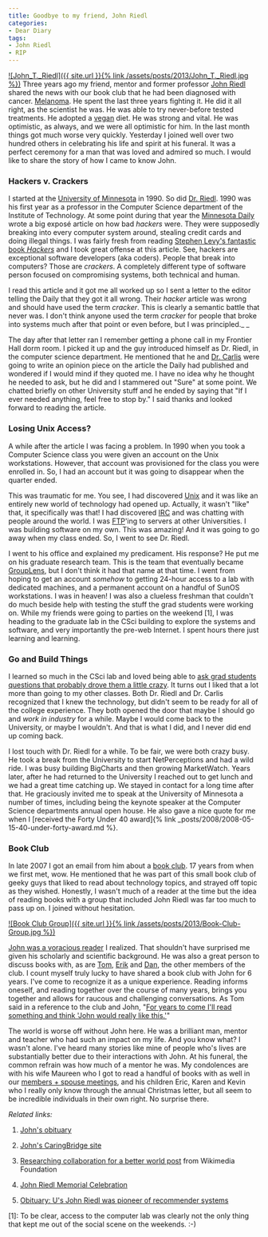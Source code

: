 ```yaml
---
title: Goodbye to my friend, John Riedl
categories:
- Dear Diary
tags:
- John Riedl
- RIP
---
```


[![John_T._Riedl]({{ site.url }}{% link /assets/posts/2013/John_T._Riedl.jpg %})](http://thingelstad.com/s/goodbye-to-my-friend-john-riedl/john_t-_riedl/img)
Three years ago my friend, mentor and former professor [John Riedl](https://en.wikipedia.org/wiki/John_T._Riedl) shared the news with our book club that he had been diagnosed with cancer. [Melanoma](https://en.wikipedia.org/wiki/Melanoma). He spent the last three years fighting it. He did it all right, as the scientist he was. He was able to try never-before tested treatments. He adopted a [vegan](https://en.wikipedia.org/wiki/Vegan_nutrition) diet. He was strong and vital. He was optimistic, as always, and we were all optimistic for him. In the last month things got much worse very quickly. Yesterday I joined well over two hundred others in celebrating his life and spirit at his funeral. It was a perfect ceremony for a man that was loved and admired so much. I would like to share the story of how I came to know John.

<!-- more -->

### Hackers v. Crackers

I started at the [University of Minnesota](http://www.umn.edu/) in 1990. So did [Dr. Riedl](http://www-users.cs.umn.edu/~riedl/). 1990 was his first year as a professor in the Computer Science department of the Institute of Technology. At some point during that year the [Minnesota Daily](http://www.mndaily.com) wrote a big exposé article on how bad _hackers_ were. They were supposedly breaking into every computer system around, stealing credit cards and doing illegal things. I was fairly fresh from reading [Stephen Levy's fantastic book _Hackers_](http://www.stevenlevy.com/index.php/books/hackers) and I took great offense at this article. See, hackers are exceptional software developers (aka coders). People that break into computers? Those are _crackers_. A completely different type of software person focused on compromising systems, both technical and human.

I read this article and it got me all worked up so I sent a letter to the editor telling the Daily that they got it all wrong. Their _hacker_ article was wrong and should have used the term _cracker_. This is clearly a semantic battle that never was. I don't think anyone used the term _cracker_ for people that broke into systems much after that point or even before, but I was principled._
_

The day after that letter ran I remember getting a phone call in my Frontier Hall dorm room. I picked it up and the guy introduced himself as Dr. Riedl, in the computer science department. He mentioned that he and [Dr. Carlis](http://www-users.cs.umn.edu/~carlis/) were going to write an opinion piece on the article the Daily had published and wondered if I would mind if they quoted me. I have no idea why he thought he needed to ask, but he did and I stammered out "Sure" at some point. We chatted briefly on other University stuff and he ended by saying that "If I ever needed anything, feel free to stop by." I said thanks and looked forward to reading the article.

### Losing Unix Access?

A while after the article I was facing a problem. In 1990 when you took a Computer Science class you were given an account on the Unix workstations. However, that account was provisioned for the class you were enrolled in. So, I had an account but it was going to disappear when the quarter ended.

This was traumatic for me. You see, I had discovered [Unix](http://en.wikipedia.org/wiki/Unix) and it was like an entirely new world of technology had opened up. Actually, it wasn't "like" that, it specifically was that! I had discovered [IRC](http://en.wikipedia.org/wiki/IRC) and was chatting with people around the world. I was [FTP](http://en.wikipedia.org/wiki/FTP)'ing to servers at other Universities. I was building software on my own. This was amazing! And it was going to go away when my class ended. So, I went to see Dr. Riedl.

I went to his office and explained my predicament. His response? He put me on his graduate research team. This is the team that eventually became [GroupLens](http://www.grouplens.org), but I don't think it had that name at that time. I went from hoping to get an account _somehow_ to getting 24-hour access to a lab with dedicated machines, and a permanent account on a handful of SunOS workstations. I was in heaven! I was also a clueless freshman that couldn't do much beside help with testing the stuff the grad students were working on. While my friends were going to parties on the weekend [1], I was heading to the graduate lab in the CSci building to explore the systems and software, and very importantly the pre-web Internet. I spent hours there just learning and learning.

### Go and Build Things

I learned so much in the CSci lab and loved being able to [ask grad students questions that probably drove them a little crazy](https://en.wikipedia.org/wiki/Man_page). It turns out I liked that a lot more than going to my other classes. Both Dr. Riedl and Dr. Carlis recognized that I knew the technology, but didn't seem to be ready for all of the college experience. They both opened the door that maybe I should go and _work in industry_ for a while. Maybe I would come back to the University, or maybe I wouldn't. And that is what I did, and I never did end up coming back.

I lost touch with Dr. Riedl for a while. To be fair, we were both crazy busy. He took a break from the University to start NetPerceptions and had a wild ride. I was busy building BigCharts and then growing MarketWatch. Years later, after he had returned to the University I reached out to get lunch and we had a great time catching up. We stayed in contact for a long time after that. He graciously invited me to speak at the University of Minnesota a number of times, including being the keynote speaker at the Computer Science departments annual open house. He also gave a nice quote for me when I [received the Forty Under 40 award]{% link _posts/2008/2008-05-15-40-under-forty-award.md %}.

### Book Club

In late 2007 I got an email from him about a [book club](http://rwbookclub.com/wiki/Welcome). 17 years from when we first met, wow. He mentioned that he was part of this small book club of geeky guys that liked to read about technology topics, and strayed off topic as they wished. Honestly, I wasn't much of a reader at the time but the idea of reading books with a group that included John Riedl was far too much to pass up on. I joined without hesitation.

[![Book Club Group]({{ site.url }}{% link /assets/posts/2013/Book-Club-Group.jpg %})](http://thingelstad.com/s/goodbye-to-my-friend-john-riedl/book-club-group/img)

[John was a voracious reader](http://rwbookclub.com/wiki/User:Riedl) I realized. That shouldn't have surprised me given his scholarly and scientific background. He was also a great person to discuss books with, as are [Tom](http://rwbookclub.com/wiki/User:Snowfall), [Erik](http://rwbookclub.com/wiki/User:Erik) and [Dan](http://rwbookclub.com/wiki/User:Dfrankow), the other members of the club. I count myself truly lucky to have shared a book club with John for 6 years. I've come to recognize it as a unique experience. Reading informs oneself, and reading together over the course of many years, brings you together and allows for raucous and challenging conversations. As Tom said in a reference to the club and John, "[For years to come I'll read something and think 'John would really like this.'](https://www.facebook.com/thomasderickson/posts/10151469935936831)"

The world is worse off without John here. He was a brilliant man, mentor and teacher who had such an impact on my life. And you know what? I wasn't alone. I've heard many stories like mine of people who's lives are substantially better due to their interactions with John. At his funeral, the common refrain was how much of a mentor he was. My condolences are with his wife Maureen who I got to read a handful of books with as well in our [members + spouse meetings](http://rwbookclub.com/wiki/RW_Book_Club:Special_Meeting), and his children Eric, Karen and Kevin who I really only know through the annual Christmas letter, but all seem to be incredible individuals in their own right. No surprise there.

_Related links:_



  1. [John's obituary](http://www.legacy.com/obituaries/twincities/obituary.aspx?pid=165905795)


  2. [John's CaringBridge site](http://www.caringbridge.org/visit/windsurferjohn/journal)


  3. [Researching collaboration for a better world post](http://blog.wikimedia.org/2013/07/18/researching-collaboration-better-world-john-riedl-1962-2013/) from Wikimedia Foundation


  4. [John Riedl Memorial Celebration](http://www.cs.umn.edu/RiedlMemorial)


  5. [Obituary: U's John Riedl was pioneer of recommender systems](http://www.startribune.com/local/217247711.html)

[1]: To be clear, access to the computer lab was clearly not the only thing that kept me out of the social scene on the weekends. :-)
